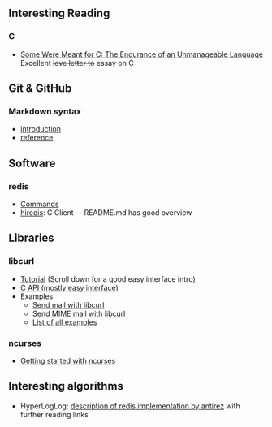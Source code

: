 ## Interesting Reading

### C
* [Some Were Meant for C: The Endurance of an Unmanageable Language](http://www.cl.cam.ac.uk/~srk31/research/papers/kell17some-preprint.pdf) Excellent ~~love letter to~~ essay on C


## Git & GitHub

### Markdown syntax
* [introduction](https://guides.github.com/features/mastering-markdown/)
* [reference](https://help.github.com/en/articles/basic-writing-and-formatting-syntax)



## Software

### redis
* [Commands](https://redis.io/commands)
* [hiredis](https://github.com/redis/hiredis): C Client -- README.md has good overview



## Libraries

### libcurl
* [Tutorial](https://curl.haxx.se/libcurl/c/libcurl-tutorial.html) (Scroll down for a good easy interface intro)
* [C API (mostly easy interface)](https://curl.haxx.se/libcurl/c/)
* Examples
  * [Send mail with libcurl](https://curl.haxx.se/libcurl/c/smtp-mail.html)
  * [Send MIME mail with libcurl](https://curl.haxx.se/libcurl/c/smtp-mime.html)
  * [List of all examples](https://curl.haxx.se/libcurl/c/example.html)

### ncurses
* [Getting started with ncurses](https://www.linuxjournal.com/content/getting-started-ncurses)



## Interesting algorithms

* HyperLogLog: [description of redis implementation by antirez](http://antirez.com/news/75) with further reading links
